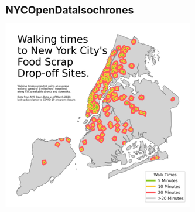 # NYCOpenDataIsochrones
![Walking times to NYC Food Scrap Drop-off Locations.](https://github.com/tal-z/NYCOpenDataIsochrones/blob/master/WalkToFSDOs_2021-04-05%2015:54:12.924849.png)
